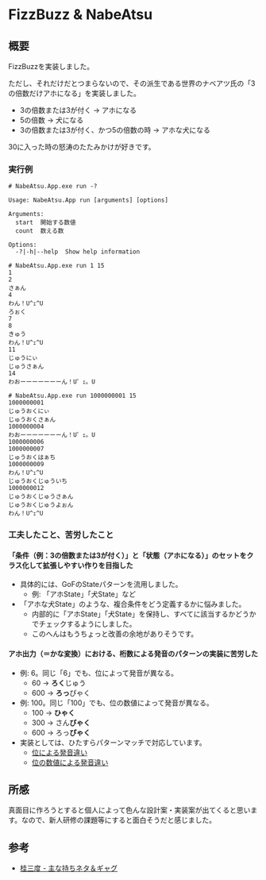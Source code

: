 # FizzBuzz & NabeAtsu

## 概要

FizzBuzzを実装しました。

ただし、それだけだとつまらないので、その派生である世界のナベアツ氏の「3の倍数だけアホになる」を実装しました。

- 3の倍数または3が付く → アホになる
- 5の倍数 → 犬になる
- 3の倍数または3が付く、かつ5の倍数の時 → アホな犬になる

30に入った時の怒涛のたたみかけが好きです。

### 実行例

```console
# NabeAtsu.App.exe run -?

Usage: NabeAtsu.App run [arguments] [options]

Arguments:
  start  開始する数値
  count  数える数

Options:
  -?|-h|--help  Show help information
```

```console
# NabeAtsu.App.exe run 1 15
1
2
さぁん
4
わん！U^ｪ^U
ろぉく
7
8
きゅう
わん！U^ｪ^U
11
じゅうにぃ
じゅうさぁん
14
わおーーーーーーーん！U゜ｪ。U
```

```console
# NabeAtsu.App.exe run 1000000001 15
1000000001
じゅうおくにぃ
じゅうおくさぁん
1000000004
わおーーーーーーーん！U゜ｪ。U
1000000006
1000000007
じゅうおくはぁち
1000000009
わん！U^ｪ^U
じゅうおくじゅういち
1000000012
じゅうおくじゅうさぁん
じゅうおくじゅうよぉん
わん！U^ｪ^U
```

### 工夫したこと、苦労したこと

#### 「条件（例：3の倍数または3が付く）」と「状態（アホになる）」のセットをクラス化して拡張しやすい作りを目指した

- 具体的には、GoFのStateパターンを流用しました。
    - 例: 「アホState」「犬State」など
- 「アホな犬State」のような、複合条件をどう定義するかに悩みました。
    - 内部的に「アホState」「犬State」を保持し、すべてに該当するかどうかでチェックするようにしました。
    - このへんはもうちょっと改善の余地がありそうです。

#### アホ出力（＝かな変換）における、桁数による発音のパターンの実装に苦労した

- 例: 6。同じ「6」でも、位によって発音が異なる。
    - 60 → **ろく**じゅう
    - 600 → **ろっ**ぴゃく
- 例: 100。同じ「100」でも、位の数値によって発音が異なる。
    - 100 → **ひゃく**
    - 300 → さん**びゃく**
    - 600 → ろっ**ぴゃく**
- 実装としては、ひたすらパターンマッチで対応しています。
    - [位による発音違い](./src/FizzBuzzSolution/NabeAtsu.Core/States/Lv1/FoolState.cs#L100)
    - [位の数値による発音違い](./src/FizzBuzzSolution/NabeAtsu.Core/States/Lv1/FoolState.cs#L174)

## 所感

真面目に作ろうとすると個人によって色んな設計案・実装案が出てくると思います。なので、新人研修の課題等にすると面白そうだと感じました。

## 参考

- [桂三度 - 主な持ちネタ＆ギャグ](https://ja.wikipedia.org/wiki/%E6%A1%82%E4%B8%89%E5%BA%A6#%E4%B8%BB%E3%81%AA%E6%8C%81%E3%81%A1%E3%83%8D%E3%82%BF%EF%BC%86%E3%82%AE%E3%83%A3%E3%82%B0)
